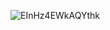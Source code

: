 ![EInHz4EWkAQYthk](https://user-images.githubusercontent.com/14316327/119344908-88235580-bc98-11eb-869c-6f5e6d8f4b06.jpg)

